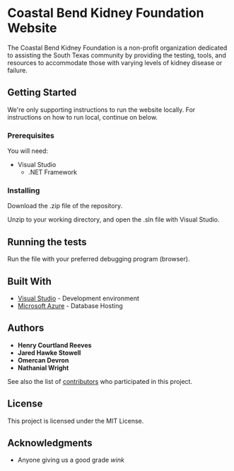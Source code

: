 # Coastal Bend Kidney Foundation Website

The Coastal Bend Kidney Foundation is a non-profit organization dedicated to assisting the South Texas community by providing the testing, tools, and resources to accommodate those with varying levels of kidney disease or failure.

## Getting Started

We're only supporting instructions to run the website locally. For instructions on how to run local, continue on below.

### Prerequisites

You will need:

- Visual Studio
    - .NET Framework 


### Installing

Download the .zip file of the repository. 

Unzip to your working directory, and open the .sln file with Visual Studio.

## Running the tests

Run the file with your preferred debugging program (browser).

## Built With

* [Visual Studio](https://www.visualstudio.com/downloads/) - Development environment
* [Microsoft Azure](https://maven.apache.org/) - Database Hosting

## Authors

* **Henry Courtland Reeves**
* **Jared Hawke Stowell**
* **Omercan Devron**
* **Nathanial Wright**

See also the list of [contributors](https://github.com/nwright3/KidneyFoundationTEst/contributors) who participated in this project.

## License

This project is licensed under the MIT License.

## Acknowledgments

* Anyone giving us a good grade *wink*